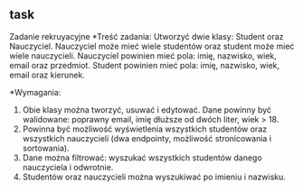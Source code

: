 ## task
Zadanie rekruyacyjne
*Treść zadania: 
 Utworzyć dwie klasy: Student oraz Nauczyciel. Nauczyciel może mieć wiele studentów oraz student może mieć wiele nauczycieli.
 Nauczyciel powinien mieć pola: imię, nazwisko, wiek, email oraz przedmiot.
 Student powinien mieć pola: imię, nazwisko, wiek, email oraz kierunek.

*Wymagania:
 1. Obie klasy można tworzyć, usuwać i edytować. Dane powinny być walidowane: poprawny email, imię dłuższe od dwóch liter, wiek > 18.
 2. Powinna być możliwość wyświetlenia wszystkich studentów oraz wszystkich nauczycieli (dwa endpointy, możliwość stronicowania i sortowania).
 3. Dane można filtrować: wyszukać wszystkich studentów danego nauczyciela i odwrotnie.
 4. Studentów oraz nauczycieli można wyszukiwać po imieniu i nazwisku.
